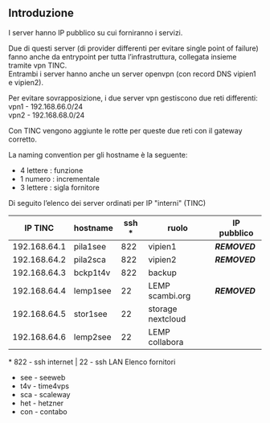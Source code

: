 ## Introduzione

I server hanno IP pubblico su cui forniranno i servizi.

Due di questi server (di provider differenti per evitare single point of failure) fanno anche da entrypoint per tutta l’infrastruttura, collegata insieme tramite vpn TINC.<br/>
Entrambi i server hanno anche un server openvpn (con record DNS vipien1 e vipien2).

Per evitare sovrapposizione, i due server vpn gestiscono due reti differenti:<br/>
vpn1 - 192.168.66.0/24<br/>
vpn2 - 192.168.68.0/24

Con TINC vengono aggiunte le rotte per queste due reti con il gateway corretto.

La naming convention per gli hostname è la seguente:
- 4 lettere : funzione
- 1 numero : incrementale
- 3 lettere : sigla fornitore

Di seguito l’elenco dei server ordinati per IP "interni" (TINC)

| IP TINC | hostname | ssh * | ruolo | IP pubblico |
| --- | --- | --- | --- | --- |
| 192.168.64.1 | pila1see | 822 | vipien1 | ***REMOVED*** |
| 192.168.64.2 | pila2sca | 822 | vipien2 | ***REMOVED*** |
| 192.168.64.3 | bckp1t4v | 822 | backup |  |
| 192.168.64.4 | lemp1see | 22 | LEMP scambi.org | ***REMOVED*** |
| 192.168.64.5 | stor1see | 22 | storage nextcloud |  |
| 192.168.64.6 | lemp2see | 22 | LEMP collabora |  |

\* 822 - ssh internet | 22 - ssh LAN
Elenco fornitori  
- see - seeweb
- t4v - time4vps
- sca - scaleway
- het - hetzner
- con - contabo
